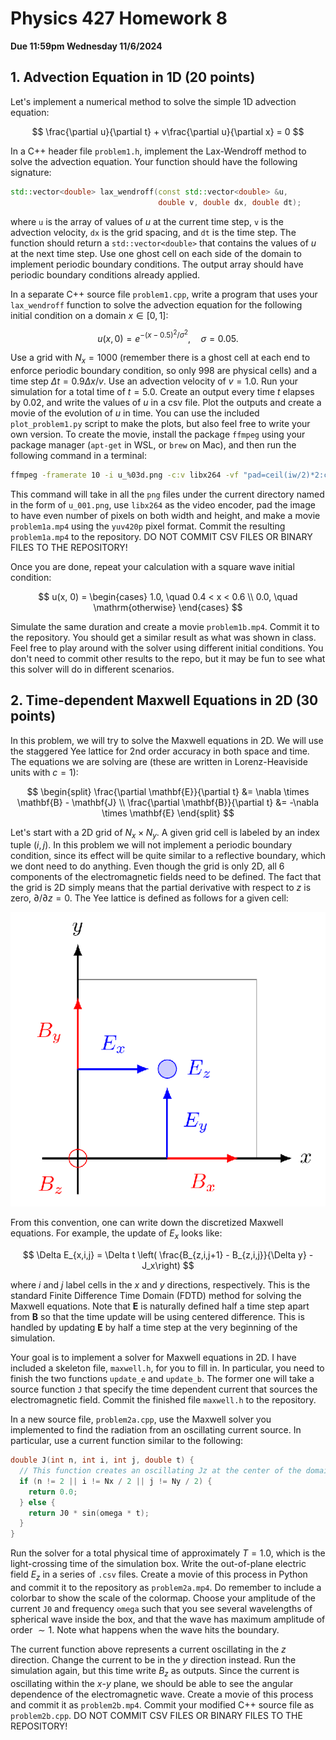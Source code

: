 # Physics 427 Homework 8

__Due 11:59pm Wednesday 11/6/2024__

## 1. Advection Equation in 1D (20 points)

Let's implement a numerical method to solve the simple 1D advection equation:

$$
\frac{\partial u}{\partial t} + v\frac{\partial u}{\partial x} = 0
$$

In a C++ header file `problem1.h`, implement the Lax-Wendroff method to solve the advection equation. Your function should have the following signature:
    
```cpp
std::vector<double> lax_wendroff(const std::vector<double> &u,
                                 double v, double dx, double dt);
```

where `u` is the array of values of $u$ at the current time step, `v` is the advection velocity, `dx` is the grid spacing, and `dt` is the time step. The function should return a `std::vector<double>` that contains the values of $u$ at the next time step. Use one ghost cell on each side of the domain to implement periodic boundary conditions. The output array should have periodic boundary conditions already applied.

In a separate C++ source file `problem1.cpp`, write a program that uses your `lax_wendroff` function to solve the advection equation for the following initial condition on a domain $x\in [0, 1]$:

$$
u(x, 0) = e^{-(x - 0.5)^2/\sigma^2}, \quad \sigma = 0.05.
$$

Use a grid with $N_x = 1000$ (remember there is a ghost cell at each end to enforce periodic boundary condition, so only $998$ are physical cells) and a time step $\Delta t = 0.9\Delta x / v$. Use an advection velocity of $v = 1.0$. Run your simulation for a total time of $t = 5.0$. Create an output every time $t$ elapses by $0.02$, and write the values of $u$ in a csv file. Plot the outputs and create a movie of the evolution of $u$ in time. You can use the included `plot_problem1.py` script to make the plots, but also feel free to write your own version. To create the movie, install the package `ffmpeg` using your package manager (`apt-get` in WSL, or `brew` on Mac), and then run the following command in a terminal:
```bash
ffmpeg -framerate 10 -i u_%03d.png -c:v libx264 -vf "pad=ceil(iw/2)*2:ceil(ih/2)*2" -pix_fmt yuv420p problem1.mp4
```
This command will take in all the `png` files under the current directory named in the form of `u_001.png`, use `libx264` as the video encoder, pad the image to have even number of pixels on both width and height, and make a movie `problem1a.mp4` using the `yuv420p` pixel format. Commit the resulting `problem1a.mp4` to the repository. DO NOT COMMIT CSV FILES OR BINARY FILES TO THE REPOSITORY!

Once you are done, repeat your calculation with a square wave initial condition:

$$
u(x, 0) = \begin{cases}
1.0, \quad 0.4 < x < 0.6 \\
0.0, \quad \mathrm{otherwise}
\end{cases}
$$

Simulate the same duration and create a movie `problem1b.mp4`. Commit it to the repository. You should get a similar result as what was shown in class. Feel free to play around with the solver using different initial conditions. You don't need to commit other results to the repo, but it may be fun to see what this solver will do in different scenarios.

## 2. Time-dependent Maxwell Equations in 2D (30 points)

In this problem, we will try to solve the Maxwell equations in 2D. We will use the staggered Yee lattice for 2nd order accuracy in both space and time. The equations we are solving are (these are written in Lorenz-Heaviside units with $c = 1$):

$$
\begin{split}
\frac{\partial \mathbf{E}}{\partial t} &= \nabla \times \mathbf{B} - \mathbf{J} \\
\frac{\partial \mathbf{B}}{\partial t} &= -\nabla \times \mathbf{E}
\end{split}
$$

Let's start with a 2D grid of $N_x \times N_y$. A given grid cell is labeled by an index tuple $(i, j)$. In this problem we will not implement a periodic boundary condition, since its effect will be quite similar to a reflective boundary, which we dont need to do anything. Even though the grid is only 2D, all 6 components of the electromagnetic fields need to be defined. The fact that the grid is 2D simply means that the partial derivative with respect to $z$ is zero, $\partial/\partial z = 0$. The Yee lattice is defined as follows for a given cell:

![yee lattice](yee-lattice.png)

From this convention, one can write down the discretized Maxwell equations. For example, the update of $E_x$ looks like:

$$
\Delta E_{x,i,j} = \Delta t \left( \frac{B_{z,i,j+1} - B_{z,i,j}}{\Delta y} - J_x\right)
$$

where $i$ and $j$ label cells in the $x$ and $y$ directions, respectively. This is the standard Finite Difference Time Domain (FDTD) method for solving the Maxwell equations. Note that $\mathbf{E}$ is naturally defined half a time step apart from $\mathbf{B}$ so that the time update will be using centered difference. This is handled by updating $\mathbf{E}$ by half a time step at the very beginning of the simulation.

Your goal is to implement a solver for Maxwell equations in 2D. I have included a skeleton file, `maxwell.h`, for you to fill in. In particular, you need to finish the two functions `update_e` and `update_b`. The former one will take a source function `J` that specify the time dependent current that sources the electromagnetic field. Commit the finished file `maxwell.h` to the repository.

In a new source file, `problem2a.cpp`, use the Maxwell solver you implemented to find the radiation from an oscillating current source. In particular, use a current function similar to the following:

```cpp
double J(int n, int i, int j, double t) {
  // This function creates an oscillating Jz at the center of the domain
  if (n != 2 || i != Nx / 2 || j != Ny / 2) {
    return 0.0;
  } else {
    return J0 * sin(omega * t);
  }
}
```

Run the solver for a total physical time of approximately $T = 1.0$, which is the light-crossing time of the simulation box. Write the out-of-plane electric field $E_z$ in a series of `.csv` files. Create a movie of this process in Python and commit it to the repository as `problem2a.mp4`. Do remember to include a colorbar to show the scale of the colormap. Choose your amplitude of the current `J0` and frequency `omega` such that you see several wavelengths of spherical wave inside the box, and that the wave has maximum amplitude of order $\sim 1$. Note what happens when the wave hits the boundary.

The current function above represents a current oscillating in the $z$ direction. Change the current to be in the $y$ direction instead. Run the simulation again, but this time write $B_z$ as outputs. Since the current is oscillating within the $x$-$y$ plane, we should be able to see the angular dependence of the electromagnetic wave. Create a movie of this process and commit it as `problem2b.mp4`. Commit your modified C++ source file as `problem2b.cpp`. DO NOT COMMIT CSV FILES OR BINARY FILES TO THE REPOSITORY!